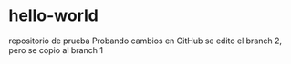 # hello-world
repositorio de prueba
Probando cambios en GitHub
se edito el branch 2, pero se copio al branch 1